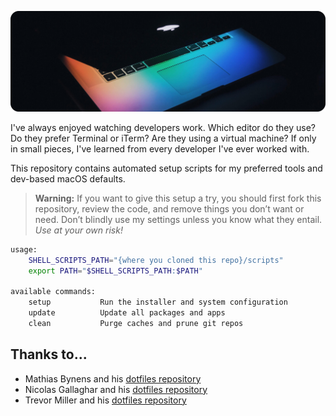 <p align="center">
    <img src="https://raw.githubusercontent.com/austintoddj/dev-setup/master/resources/header.jpg">
</p>

I've always enjoyed watching developers work. Which editor do they use? Do they prefer Terminal or iTerm? Are they using a virtual machine? If only in small pieces, I've learned from every developer I've ever worked with.

This repository contains automated setup scripts for my preferred tools and dev-based macOS defaults.

> **Warning:** If you want to give this setup a try, you should first fork this repository, review the code, and remove things you don’t want or need. Don’t blindly use my settings unless you know what they entail. *Use at your own risk!*

```sh
usage:
    SHELL_SCRIPTS_PATH="{where you cloned this repo}/scripts"		
    export PATH="$SHELL_SCRIPTS_PATH:$PATH"

available commands:
    setup           Run the installer and system configuration
    update          Update all packages and apps
    clean           Purge caches and prune git repos
```

## Thanks to...
- Mathias Bynens and his [dotfiles repository](https://github.com/mathiasbynens/dotfiles)
- Nicolas Gallaghar and his [dotfiles repository](https://github.com/necolas/dotfiles)
- Trevor Miller and his [dotfiles repository](https://github.com/trevordmiller/dotfiles)
